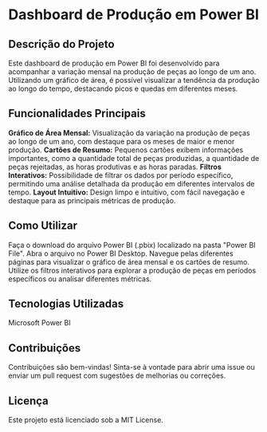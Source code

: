 <h1>Dashboard de Produção em Power BI</h1>

<h2>Descrição do Projeto</h2>

Este dashboard de produção em Power BI foi desenvolvido para acompanhar a variação mensal na produção de peças ao longo de um ano.
Utilizando um gráfico de área, é possível visualizar a tendência da produção ao longo do tempo, destacando picos e quedas em diferentes meses.

<h2>Funcionalidades Principais</h2>

<b>Gráfico de Área Mensal:</b> Visualização da variação na produção de peças ao longo de um ano, com destaque para os meses de maior e menor produção.
<b>Cartões de Resumo:</b> Pequenos cartões exibem informações importantes, como a quantidade total de peças produzidas, a quantidade de peças rejeitadas, as horas produtivas e as horas paradas.
<b>Filtros Interativos:</b> Possibilidade de filtrar os dados por período específico, permitindo uma análise detalhada da produção em diferentes intervalos de tempo.
<b>Layout Intuitivo:</b> Design limpo e intuitivo, com fácil navegação e destaque para as principais métricas de produção.

<h2>Como Utilizar</h2>

Faça o download do arquivo Power BI (.pbix) localizado na pasta "Power BI File".
Abra o arquivo no Power BI Desktop.
Navegue pelas diferentes páginas para visualizar o gráfico de área mensal e os cartões de resumo.
Utilize os filtros interativos para explorar a produção de peças em períodos específicos ou analisar diferentes métricas.

<h2>Tecnologias Utilizadas</h2>

Microsoft Power BI

<h2>Contribuições</h2>

Contribuições são bem-vindas! Sinta-se à vontade para abrir uma issue ou enviar um pull request com sugestões de melhorias ou correções.

<h2>Licença</h2>

Este projeto está licenciado sob a MIT License.
